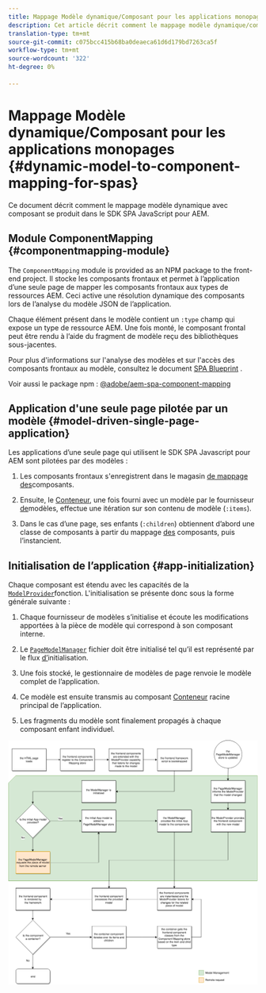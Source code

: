 ```yaml
---
title: Mappage Modèle dynamique/Composant pour les applications monopages
description: Cet article décrit comment le mappage modèle dynamique/composant se produit dans le SDK SPA JavaScript pour AEM.
translation-type: tm+mt
source-git-commit: c075bcc415b68ba0deaeca61d6d179bd7263ca5f
workflow-type: tm+mt
source-wordcount: '322'
ht-degree: 0%

---
```



# Mappage Modèle dynamique/Composant pour les applications monopages {#dynamic-model-to-component-mapping-for-spas}

Ce document décrit comment le mappage modèle dynamique avec composant se produit dans le SDK SPA JavaScript pour AEM.

## Module ComponentMapping {#componentmapping-module}

The `ComponentMapping` module is provided as an NPM package to the front-end project. Il stocke les composants frontaux et permet à l’application d’une seule page de mapper les composants frontaux aux types de ressources AEM. Ceci active une résolution dynamique des composants lors de l’analyse du modèle JSON de l’application.

Chaque élément présent dans le modèle contient un `:type` champ qui expose un type de ressource AEM. Une fois monté, le composant frontal peut être rendu à l’aide du fragment de modèle reçu des bibliothèques sous-jacentes.

Pour plus d&#39;informations sur l&#39;analyse des modèles et sur l&#39;accès des composants frontaux au modèle, consultez le document [SPA Blueprint](blueprint.md) .

Voir aussi le package npm : [@adobe/aem-spa-component-mapping](https://www.npmjs.com/package/@adobe/aem-spa-component-mapping)

## Application d&#39;une seule page pilotée par un modèle {#model-driven-single-page-application}

Les applications d’une seule page qui utilisent le SDK SPA Javascript pour AEM sont pilotées par des modèles :

1. Les composants frontaux s&#39;enregistrent dans le magasin [de mappage des](#componentmapping-module)composants.
1. Ensuite, le [Conteneur](blueprint.md#container), une fois fourni avec un modèle par le fournisseur [de](blueprint.md#the-model-provider)modèles, effectue une itération sur son contenu de modèle (`:items`).

1. Dans le cas d’une page, ses enfants (`:children`) obtiennent d’abord une classe de composants à partir du mappage [des](blueprint.md#componentmapping) composants, puis l’instancient.

## Initialisation de l’application {#app-initialization}

Chaque composant est étendu avec les capacités de la [`ModelProvider`](blueprint.md#the-model-provider)fonction. L&#39;initialisation se présente donc sous la forme générale suivante :

1. Chaque fournisseur de modèles s’initialise et écoute les modifications apportées à la pièce de modèle qui correspond à son composant interne.
1. Le [`PageModelManager`](blueprint.md#pagemodelmanager) fichier doit être initialisé tel qu’il est représenté par le flux [d’](blueprint.md)initialisation.

1. Une fois stocké, le gestionnaire de modèles de page renvoie le modèle complet de l’application.
1. Ce modèle est ensuite transmis au composant [Conteneur](blueprint.md#container) racine principal de l’application.
1. Les fragments du modèle sont finalement propagés à chaque composant enfant individuel.

![Initialisation du modèle d’application](assets/app-model-initialization.png)
